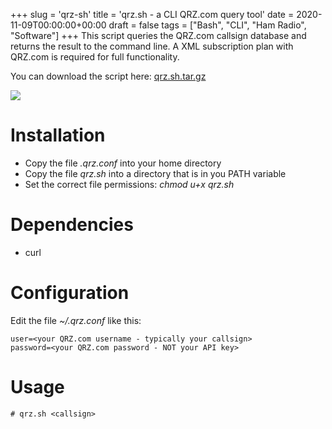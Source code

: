 +++
slug = 'qrz-sh'
title = 'qrz.sh - a CLI QRZ.com query tool'
date = 2020-11-09T00:00:00+00:00
draft = false
tags = ["Bash", "CLI", "Ham Radio", "Software"]
+++
This script queries the QRZ.com callsign database and returns
the result to the command line. A XML subscription plan with
QRZ.com is required for full functionality.

You can download the script here: [qrz.sh.tar.gz](/files/qrz.sh.tar.gz)


![](/img/qrz-sh-1.jpg)


# Installation

* Copy the file _.qrz.conf_ into your home directory
* Copy the file _qrz.sh_ into a directory that is in you PATH variable
* Set the correct file permissions: _chmod u+x qrz.sh_

# Dependencies

* curl

# Configuration

Edit the file _~/.qrz.conf_ like this:

```
user=<your QRZ.com username - typically your callsign>
password=<your QRZ.com password - NOT your API key>
```

# Usage

```
# qrz.sh <callsign>
```
